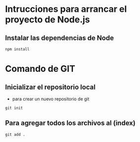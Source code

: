 # Intrucciones para arrancar el proyecto de Node.js
## Instalar las dependencias de Node
```
npm install
```



# Comando de GIT
## Inicializar el repositorio local 
- para crear un nuevo repositorio de git
```
git init
```
## Para agregar todos los archivos al (index)
```
git add .
```